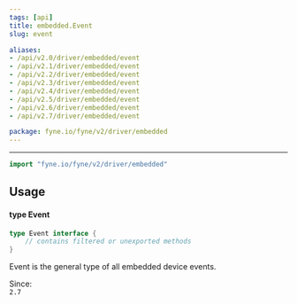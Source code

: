 ```yaml
---
tags: [api]
title: embedded.Event
slug: event

aliases:
- /api/v2.0/driver/embedded/event
- /api/v2.1/driver/embedded/event
- /api/v2.2/driver/embedded/event
- /api/v2.3/driver/embedded/event
- /api/v2.4/driver/embedded/event
- /api/v2.5/driver/embedded/event
- /api/v2.6/driver/embedded/event
- /api/v2.7/driver/embedded/event

package: fyne.io/fyne/v2/driver/embedded
---
```



---
```go
import "fyne.io/fyne/v2/driver/embedded"
```

## Usage

#### type Event

```go
type Event interface {
	// contains filtered or unexported methods
}
```

Event is the general type of all embedded device events.


<div class="since">Since: <code>
2.7</code></div>
